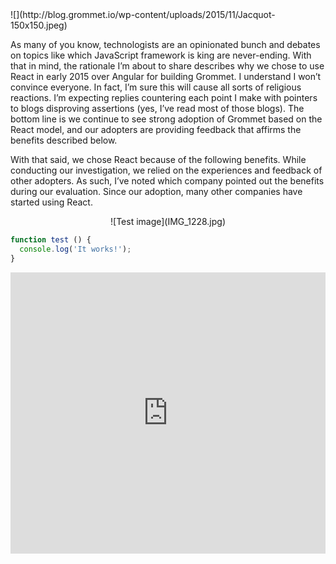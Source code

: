 <left class="thumbnail">
![](http://blog.grommet.io/wp-content/uploads/2015/11/Jacquot-150x150.jpeg)
</left>

As many of you know, technologists are an opinionated bunch and debates on topics like which JavaScript framework is king are never-ending. With that in mind, the rationale I’m about to share describes why we chose to use React in early 2015 over Angular for building Grommet.  I understand I won’t convince everyone. In fact, I’m sure this will cause all sorts of religious reactions. I’m expecting replies countering each point I make with pointers to blogs disproving assertions (yes, I’ve read most of those blogs). The bottom line is we continue to see strong adoption of Grommet based on the React model, and our adopters are providing feedback that affirms the benefits described below.

With that said, we chose React because of the following benefits.  While conducting our investigation, we relied on the experiences and feedback of other adopters. As such, I’ve noted which company pointed out the benefits during our evaluation.  Since our adoption, many other companies have started using React.

<center>![Test image](IMG_1228.jpg)</center>

```js
function test () {
  console.log('It works!');
}
```

<iframe width="100%" height="450" scrolling="no" frameborder="no" src="https://w.soundcloud.com/player/?url=https%3A//api.soundcloud.com/tracks/248366699&amp;auto_play=false&amp;hide_related=false&amp;show_comments=true&amp;show_user=true&amp;show_reposts=false&amp;visual=true" />
